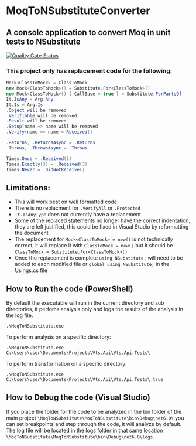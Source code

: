 # MoqToNSubstituteConverter
## A console application to convert Moq in unit tests to NSubstitute

[![Quality Gate Status](https://sonarcloud.io/api/project_badges/measure?project=SilverLiningComputing_MoqToNSubstituteConverter&metric=alert_status)](https://sonarcloud.io/summary/new_code?id=SilverLiningComputing_MoqToNSubstituteConverter)

### This project only has replacement code for the following:
``` csharp
Mock<ClassToMock> = ClassToMock
new Mock<ClassToMock>() = Substitute.For<ClassToMock>()
new Mock<ClassToMock>() { CallBase = true } = Substitute.ForPartsOf
It.IsAny = Arg.Any
It.Is = Arg.Is
.Object will be removed
.Verifiable will be removed
.Result will be removed
.Setup(name => name will be removed
.Verify(name => name = Received()
```
``` csharp
.Returns, .ReturnsAsync = .Returns
.Throws, .ThrowsAsync = .Throws
```
``` csharp
Times.Once = .Received(1)
Times.Exactly(3) = .Received(3)
Times.Never = .DidNotReceive()
```

## Limitations:
* This will work best on well formatted code
* There is no replacment for `.VerifyAll` or `.Protected`
* `It.IsAnyType` does not currently have a replacement
* Some of the replaced statements no longer have the correct indentation, they are left justified, this could be fixed in Visual Studio by reformatting the document
* The replacement for `Mock<ClassToMock> = new()` is not technically correct, it will replace it with `ClassToMock = new()` but it should be `ClassToMock = Substitute.For<ClassToMock>()`
* Once the replacement is complete `using NSubstitute;` will need to be added to each modified file or `global using NSubstitute;` in the Usings.cs file 

## How to Run the code (PowerShell)
By default the executable will run in the current directory and sub directories, it perfoms analysis only and logs the results of the analysis in the log file.
```
.\MoqToNSubstitute.exe
```
To perform analysis on a specific directory:
```
.\MoqToNSubstitute.exe C:\Users\user\Documents\Projects\Vts.Api\Vts.Api.Tests\
```
To perform transformation on a specific directory:
```
.\MoqToNSubstitute.exe C:\Users\user\Documents\Projects\Vts.Api\Vts.Api.Tests\ true
```

## How to Debug the code (Visual Studio)
If you place the folder for the code to be analyzed in the bin folder of the main project `\MoqToNSubstitute\MoqToNSubstitute\bin\Debug\net6.0\` you can set breakpoints and step through the code, it will analyze by default. The log file will be located in the logs folder in that same location `\MoqToNSubstitute\MoqToNSubstitute\bin\Debug\net6.0\logs`. 
